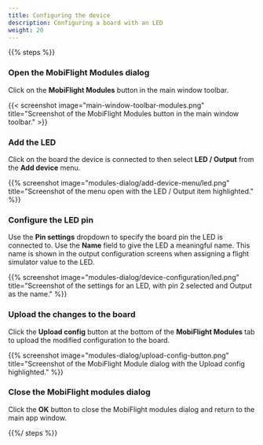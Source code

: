 ```yaml
---
title: Configuring the device
description: Configuring a board with an LED
weight: 20
---
```


{{% steps %}}

### Open the MobiFlight Modules dialog

Click on the **MobiFlight Modules** button in the main window toolbar.

{{< screenshot image="main-window-toolbar-modules.png" title="Screenshot of the MobiFlight Modules button in the main window toolbar." >}}

### Add the LED

Click on the board the device is connected to then select **LED / Output** from the **Add device** menu.

{{% screenshot image="modules-dialog/add-device-menu/led.png" title="Screenshot of the menu open with the LED / Output item highlighted." %}}

### Configure the LED pin

Use the **Pin settings** dropdown to specify the board pin the LED is connected to. Use the **Name** field to give
the LED a meaningful name. This name is shown in the output configuration screens when assigning a flight simulator
value to the LED.

{{% screenshot image="modules-dialog/device-configuration/led.png" title="Screenshot of the settings for an LED, with pin 2 selected and Output as the name." %}}

### Upload the changes to the board

Click the **Upload config** button at the bottom of the **MobiFlight Modules** tab to upload the modified
configuration to the board.

{{% screenshot image="modules-dialog/upload-config-button.png" title="Screenshot of the MobiFlight Module dialog with the Upload config highlighted." %}}

### Close the MobiFlight modules dialog

Click the **OK** button to close the MobiFlight modules dialog and return to the main app window.

{{%/ steps %}}

